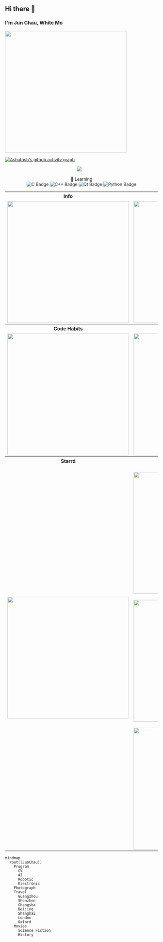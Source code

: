 ## Hi there 👋
### I'm Jun Chau, White Mo
<img alt="" width="400" src="https://metrics.lecoq.io/WhiteMoZJ?template=classic&base.header=0&base.activity=0&base.community=0&base.repositories=0&base.metadata=0&fortune=1&base=header%2C%20activity%2C%20community%2C%20repositories%2C%20metadata&base.indepth=false&base.hireable=false&base.skip=false&fortune=false&config.timezone=Asia%2FShanghai" alt=""></img>

[![Ashutosh's github activity graph](https://github-readme-activity-graph.vercel.app/graph?username=WhiteMoZJ&theme=github-compact)](https://github.com/WhiteMoZJ/github-readme-activity-graph)
<div align="center">
  <div align="center">
      <a href="https://space.bilibili.com/39763770"><img src="https://img.shields.io/badge/Bilibili-B站-ff69b4" /></a>&emsp;
  </div>
  
  💪 Learning \
  ![C Badge](https://img.shields.io/badge/C-A8B9CC?logo=c&logoColor=fff&style=flat)
  ![C++ Badge](https://img.shields.io/badge/C%2B%2B-00599C?logo=cplusplus&logoColor=fff&style=flat)
  ![Qt Badge](https://img.shields.io/badge/Qt-41CD52?logo=qt&logoColor=fff&style=flat)
  ![Python Badge](https://img.shields.io/badge/Python-3776AB?logo=python&logoColor=fff&style=flat)
</div>

<table align="center">
  <tr>
    <th align="center">Info</th>
    <th align="center">Recent Changes</th>
  </tr>
  <td align="center">
    <img alt="" width="400" src="https://metrics.lecoq.io/WhiteMoZJ?template=classic&base=header%2C%20activity%2C%20community%2C%20repositories%2C%20metadata&base.indepth=false&base.hireable=false&base.skip=false&config.timezone=Asia%2FShanghai" alt=""></img>
  </td>
  <td align="center">
    <img alt="" width="400" src="https://metrics.lecoq.io/WhiteMoZJ?template=classic&base.header=0&base.activity=0&base.community=0&base.repositories=0&base.metadata=0&code=1&base=header%2C%20activity%2C%20community%2C%20repositories%2C%20metadata&base.indepth=false&base.hireable=false&base.skip=false&code=false&code.lines=12&code.load=400&code.days=3&code.visibility=public&config.timezone=Asia%2FShanghai" alt=""></img>
  </td>
  
  <tr>
    <th align="center">Code Habits</th>
    <th align="center">Thanks to</th>
  </tr>
  <td align="center">
    <img alt="" width="400" src="https://metrics.lecoq.io/WhiteMoZJ?template=classic&base.header=0&base.activity=0&base.community=0&base.repositories=0&base.metadata=0&habits=1&base=header%2C%20activity%2C%20community%2C%20repositories%2C%20metadata&base.indepth=false&base.hireable=false&base.skip=false&habits=false&habits.from=200&habits.days=14&habits.facts=true&habits.charts=false&habits.charts.type=classic&habits.trim=false&habits.languages.limit=8&habits.languages.threshold=0%25&config.timezone=Asia%2FShanghai" alt=""></img>
  </td>
  <td align="center">
    <img alt="" width="400" src="https://metrics.lecoq.io/WhiteMoZJ?template=classic&base.header=0&base.activity=0&base.community=0&base.repositories=0&base.metadata=0&people=1&base=header%2C%20activity%2C%20community%2C%20repositories%2C%20metadata&base.indepth=false&base.hireable=false&base.skip=false&people=false&people.limit=24&people.identicons=false&people.identicons.hide=false&people.size=28&people.types=followers%2C%20following&people.shuffle=false&config.timezone=Asia%2FShanghai" alt=""></img>
  </td>

  </td>
  <tr>
    <th align="center">Starrd</th>
    <th align="center">Activities</th>
  </tr>
  <td align="center">
    <img alt="" width="400" src="https://metrics.lecoq.io/WhiteMoZJ?template=classic&base.header=0&base.activity=0&base.community=0&base.repositories=0&base.metadata=0&stars=1&base=header%2C%20activity%2C%20community%2C%20repositories%2C%20metadata&base.indepth=false&base.hireable=false&base.skip=false&stars=false&stars.limit=6&config.timezone=Asia%2FShanghai" alt=""></img>
  </td>
  <td align="center">
    <details open><summary>Languages Used</summary><img alt="" width="400" src="https://metrics.lecoq.io/WhiteMoZJ?template=classic&base.header=0&base.activity=0&base.community=0&base.repositories=0&base.metadata=0&languages=1&base=header%2C%20activity%2C%20community%2C%20repositories%2C%20metadata&base.indepth=false&base.hireable=false&base.skip=false&languages=false&languages.limit=8&languages.threshold=0%25&languages.other=false&languages.colors=github&languages.sections=most-used&languages.indepth=false&languages.analysis.timeout=15&languages.analysis.timeout.repositories=7.5&languages.categories=markup%2C%20programming&languages.recent.categories=markup%2C%20programming&languages.recent.load=300&languages.recent.days=14&config.timezone=Asia%2FShanghai" alt=""></img>
    <details open><summary>Recently Commits</summary><img alt="" width="400" src="https://metrics.lecoq.io/WhiteMoZJ?template=classic&base.header=0&base.activity=0&base.community=0&base.repositories=0&base.metadata=0&isocalendar=1&base=header%2C%20activity%2C%20community%2C%20repositories%2C%20metadata&base.indepth=false&base.hireable=false&base.skip=false&isocalendar=false&isocalendar.duration=half-year&config.timezone=Asia%2FShanghai" alt=""></img>
    <details open><summary>Issues & Pull Requests</summary><img alt="" width="400" src="https://metrics.lecoq.io/WhiteMoZJ?template=classic&base.header=0&base.activity=0&base.community=0&base.repositories=0&base.metadata=0&followup=1&base=header%2C%20activity%2C%20community%2C%20repositories%2C%20metadata&base.indepth=false&base.hireable=false&base.skip=false&followup=false&followup.sections=repositories&followup.indepth=true&followup.archived=true&config.timezone=Asia%2FShanghai" alt=""></img>
  </td>
</table>
  
  ```mermaid
  mindmap
    root((JunChau))
      Program
        CV
        AI
        Robotic
        Electronic
      Photograph
      Travel
        Guangzhou
        Shenzhen
        Changsha
        Beijing
        Shanghai
        London
        Oxford
      Movies
        Science Fiction
        History
        
  ```

